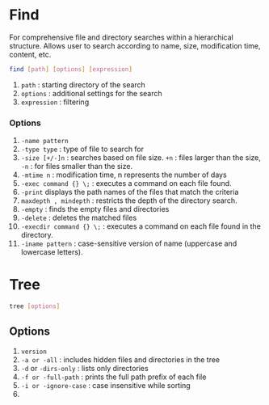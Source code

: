 # Find

For comprehensive file and directory searches within a hierarchical structure.
Allows user to search according to name, size, modification time, content, etc.

```bash
find [path] [options] [expression]
```

1. `path` : starting directory of the search
2. `options` : additional settings for the search
3. `expression` : filtering

### Options

1. `-name pattern` 
2. `-type type` : type of file to search for
3. `-size [+/-]n` : searches based on file size. `+n` : files larger than the size, `-n` : for files smaller than the size.
4. `-mtime n` : modification time, n represents the number of days
5. `-exec command {} \;` : executes a command on each file found.
6. `-print` displays the path names of the files that match the criteria
7. `maxdepth , mindepth` : restricts the depth of the directory search.
8. `-empty` : finds the empty files and directories
9. `-delete` : deletes the matched files
10. `-execdir command {} \;` : executes a command on each file found in the directory.
11. `-iname pattern` : case-sensitive version of name (uppercase and lowercase letters). 

# Tree

```bash
tree [options]
```


## Options

1. `version`
2. `-a or -all` : includes hidden files and directories in the tree
3. `-d` or `-dirs-only` : lists only directories
4. `-f or -full-path` : prints the full path prefix of each file
5. `-i or -ignore-case` : case insensitive while sorting
6. 